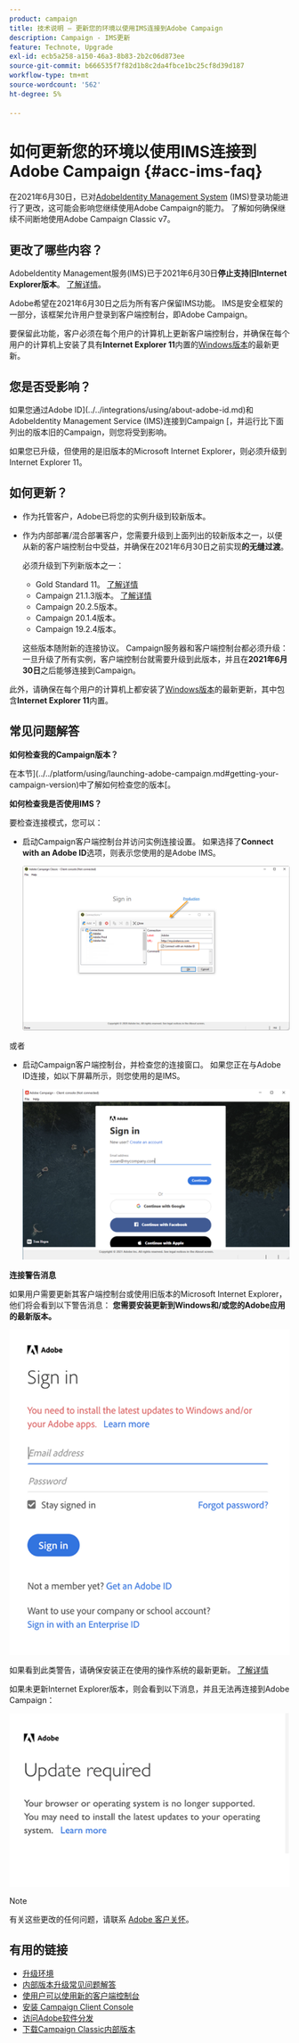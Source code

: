```yaml
---
product: campaign
title: 技术说明 — 更新您的环境以使用IMS连接到Adobe Campaign
description: Campaign - IMS更新
feature: Technote, Upgrade
exl-id: ecb5a258-a150-46a3-8b83-2b2c06d873ee
source-git-commit: b666535f7f82d1b8c2da4fbce1bc25cf8d39d187
workflow-type: tm+mt
source-wordcount: '562'
ht-degree: 5%

---
```


# 如何更新您的环境以使用IMS连接到Adobe Campaign {#acc-ims-faq}



在2021年6月30日，已对[AdobeIdentity Management System](https://helpx.adobe.com/cn/enterprise/using/identity.html) (IMS)登录功能进行了更改，这可能会影响您继续使用Adobe Campaign的能力。 了解如何确保继续不间断地使用Adobe Campaign Classic v7。

## 更改了哪些内容？

AdobeIdentity Management服务(IMS)已于2021年6月30日&#x200B;**停止支持旧Internet Explorer版本**。 [了解详情](https://helpx.adobe.com/x-productkb/global/update-operating-system-and-browser.html)。

Adobe希望在2021年6月30日之后为所有客户保留IMS功能。 IMS是安全框架的一部分，该框架允许用户登录到客户端控制台，即Adobe Campaign。

要保留此功能，客户必须在每个用户的计算机上更新客户端控制台，并确保在每个用户的计算机上安装了具有&#x200B;**Internet Explorer 11**&#x200B;内置的[Windows版本](../../rn/using/compatibility-matrix.md#ClientConsoleoperatingsystems)的最新更新。

## 您是否受影响？

如果您通过Adobe ID](../../integrations/using/about-adobe-id.md)和AdobeIdentity Management Service (IMS)连接到Campaign [，并运行比下面列出的版本旧的Campaign，则您将受到影响。

如果您已升级，但使用的是旧版本的Microsoft Internet Explorer，则必须升级到Internet Explorer 11。

## 如何更新？

* 作为托管客户，Adobe已将您的实例升级到较新版本。

* 作为内部部署/混合部署客户，您需要升级到上面列出的较新版本之一，以便从新的客户端控制台中受益，并确保在2021年6月30日之前实现&#x200B;**的无缝过渡**。

  必须升级到下列新版本之一：

   * Gold Standard 11。 [了解详情](../../rn/using/gold-standard.md)
   * Campaign 21.1.3版本。 [了解详情](../../rn/using/latest-release.md)
   * Campaign 20.2.5版本。
   * Campaign 20.1.4版本。
   * Campaign 19.2.4版本。

  这些版本随附新的连接协议。 Campaign服务器和客户端控制台都必须升级：一旦升级了所有实例，客户端控制台就需要升级到此版本，并且在&#x200B;**2021年6月30日**&#x200B;之后能够连接到Campaign。

此外，请确保在每个用户的计算机上都安装了[Windows版本](../../rn/using/compatibility-matrix.md#ClientConsoleoperatingsystems)的最新更新，其中包含&#x200B;**Internet Explorer 11**&#x200B;内置。

## 常见问题解答

**如何检查我的Campaign版本？**

在本节](../../platform/using/launching-adobe-campaign.md#getting-your-campaign-version)中了解如何检查您的版本[。


**如何检查我是否使用IMS？**

要检查连接模式，您可以：

* 启动Campaign客户端控制台并访问实例连接设置。 如果选择了&#x200B;**Connect with an Adobe ID**&#x200B;选项，则表示您使用的是Adobe IMS。

  ![](../../integrations/using/assets/ims_1.png)

或者

* 启动Campaign客户端控制台，并检查您的连接窗口。 如果您正在与Adobe ID连接，如以下屏幕所示，则您使用的是IMS。

  ![](../../integrations/using/assets/adobeID.png)

**连接警告消息**

如果用户需要更新其客户端控制台或使用旧版本的Microsoft Internet Explorer，他们将会看到以下警告消息： **您需要安装更新到Windows和/或您的Adobe应用的最新版本。**

![](../../integrations/using/assets/do-not-localize/errorMsg.png)

如果看到此类警告，请确保安装正在使用的操作系统的最新更新。 [了解详情](https://helpx.adobe.com/x-productkb/global/update-operating-system-and-browser.html)

如果未更新Internet Explorer版本，则会看到以下消息，并且无法再连接到Adobe Campaign：

![](../../integrations/using/assets/do-not-localize/errorUpdateReq.png)

>[!NOTE]
>
>有关这些更改的任何问题，请联系 [Adobe 客户关怀](https://helpx.adobe.com/cn/enterprise/admin-guide.html/enterprise/using/support-for-experience-cloud.ug.html)。
>

## 有用的链接

* [升级环境](../../production/using/build-upgrade.md)
* [内部版本升级常见问题解答](../../platform/using/faq-build-upgrade.md)
* [使用户可以使用新的客户端控制台](../../installation/using/client-console-availability-for-windows.md)
* [安装 Campaign Client Console](../../installation/using/installing-the-client-console.md)
* [访问Adobe软件分发](https://experienceleague.adobe.com/docs/experience-cloud/software-distribution/home.html?lang=zh-Hans)
* [下载Campaign Classic内部版本](https://experience.adobe.com/#/downloads/content/software-distribution/cn/campaign.html)

